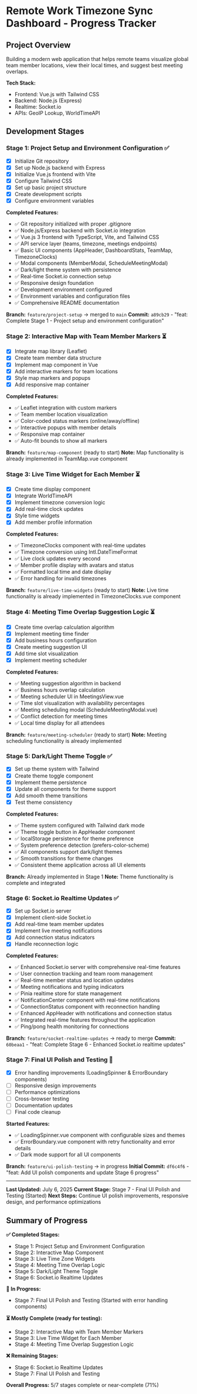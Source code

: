 # Remote Work Timezone Sync Dashboard - Progress Tracker

## Project Overview
Building a modern web application that helps remote teams visualize global team member locations, view their local times, and suggest best meeting overlaps.

**Tech Stack:**
- Frontend: Vue.js with Tailwind CSS
- Backend: Node.js (Express)
- Realtime: Socket.io
- APIs: GeoIP Lookup, WorldTimeAPI

## Development Stages

### Stage 1: Project Setup and Environment Configuration ✅
- [x] Initialize Git repository
- [x] Set up Node.js backend with Express
- [x] Initialize Vue.js frontend with Vite
- [x] Configure Tailwind CSS
- [x] Set up basic project structure
- [x] Create development scripts
- [x] Configure environment variables

**Completed Features:**
- ✅ Git repository initialized with proper .gitignore
- ✅ Node.js/Express backend with Socket.io integration
- ✅ Vue.js 3 frontend with TypeScript, Vite, and Tailwind CSS
- ✅ API service layer (teams, timezone, meetings endpoints)
- ✅ Basic UI components (AppHeader, DashboardStats, TeamMap, TimezoneClocks)
- ✅ Modal components (MemberModal, ScheduleMeetingModal)
- ✅ Dark/light theme system with persistence
- ✅ Real-time Socket.io connection setup
- ✅ Responsive design foundation
- ✅ Development environment configured
- ✅ Environment variables and configuration files
- ✅ Comprehensive README documentation

**Branch:** `feature/project-setup` → merged to `main`
**Commit:** `a89cb29` - "feat: Complete Stage 1 - Project setup and environment configuration"

### Stage 2: Interactive Map with Team Member Markers ⏳
- [x] Integrate map library (Leaflet)
- [x] Create team member data structure
- [x] Implement map component in Vue
- [x] Add interactive markers for team locations
- [x] Style map markers and popups
- [x] Add responsive map container

**Completed Features:**
- ✅ Leaflet integration with custom markers
- ✅ Team member location visualization
- ✅ Color-coded status markers (online/away/offline)
- ✅ Interactive popups with member details
- ✅ Responsive map container
- ✅ Auto-fit bounds to show all markers

**Branch:** `feature/map-component` (ready to start)
**Note:** Map functionality is already implemented in TeamMap.vue component

### Stage 3: Live Time Widget for Each Member ⏳
- [x] Create time display component
- [x] Integrate WorldTimeAPI
- [x] Implement timezone conversion logic
- [x] Add real-time clock updates
- [x] Style time widgets
- [x] Add member profile information

**Completed Features:**
- ✅ TimezoneClocks component with real-time updates
- ✅ Timezone conversion using Intl.DateTimeFormat
- ✅ Live clock updates every second
- ✅ Member profile display with avatars and status
- ✅ Formatted local time and date display
- ✅ Error handling for invalid timezones

**Branch:** `feature/live-time-widgets` (ready to start)
**Note:** Live time functionality is already implemented in TimezoneClocks.vue component

### Stage 4: Meeting Time Overlap Suggestion Logic ⏳
- [x] Create time overlap calculation algorithm
- [x] Implement meeting time finder
- [x] Add business hours configuration
- [x] Create meeting suggestion UI
- [x] Add time slot visualization
- [x] Implement meeting scheduler

**Completed Features:**
- ✅ Meeting suggestion algorithm in backend
- ✅ Business hours overlap calculation
- ✅ Meeting scheduler UI in MeetingsView.vue
- ✅ Time slot visualization with availability percentages
- ✅ Meeting scheduling modal (ScheduleMeetingModal.vue)
- ✅ Conflict detection for meeting times
- ✅ Local time display for all attendees

**Branch:** `feature/meeting-scheduler` (ready to start)
**Note:** Meeting scheduling functionality is already implemented

### Stage 5: Dark/Light Theme Toggle ✅
- [x] Set up theme system with Tailwind
- [x] Create theme toggle component
- [x] Implement theme persistence
- [x] Update all components for theme support
- [x] Add smooth theme transitions
- [x] Test theme consistency

**Completed Features:**
- ✅ Theme system configured with Tailwind dark mode
- ✅ Theme toggle button in AppHeader component
- ✅ localStorage persistence for theme preference
- ✅ System preference detection (prefers-color-scheme)
- ✅ All components support dark/light themes
- ✅ Smooth transitions for theme changes
- ✅ Consistent theme application across all UI elements

**Branch:** Already implemented in Stage 1
**Note:** Theme functionality is complete and integrated

### Stage 6: Socket.io Realtime Updates ✅
- [x] Set up Socket.io server
- [x] Implement client-side Socket.io
- [x] Add real-time team member updates
- [x] Implement live meeting notifications
- [x] Add connection status indicators
- [x] Handle reconnection logic

**Completed Features:**
- ✅ Enhanced Socket.io server with comprehensive real-time features
- ✅ User connection tracking and team room management
- ✅ Real-time member status and location updates
- ✅ Meeting notifications and typing indicators
- ✅ Pinia realtime store for state management
- ✅ NotificationCenter component with real-time notifications
- ✅ ConnectionStatus component with reconnection handling
- ✅ Enhanced AppHeader with notifications and connection status
- ✅ Integrated real-time features throughout the application
- ✅ Ping/pong health monitoring for connections

**Branch:** `feature/socket-realtime-updates` → ready to merge
**Commit:** `60beaa1` - "feat: Complete Stage 6 - Enhanced Socket.io realtime updates"

### Stage 7: Final UI Polish and Testing 🚧
- [x] Error handling improvements (LoadingSpinner & ErrorBoundary components)
- [ ] Responsive design improvements
- [ ] Performance optimizations
- [ ] Cross-browser testing
- [ ] Documentation updates
- [ ] Final code cleanup

**Started Features:**
- ✅ LoadingSpinner.vue component with configurable sizes and themes
- ✅ ErrorBoundary.vue component with retry functionality and error details
- ✅ Dark mode support for all UI components

**Branch:** `feature/ui-polish-testing` → in progress
**Initial Commit:** `df6c4f6` - "feat: Add UI polish components and update Stage 6 progress"

---

**Last Updated:** July 6, 2025
**Current Stage:** Stage 7 - Final UI Polish and Testing (Started)
**Next Steps:** Continue UI polish improvements, responsive design, and performance optimizations

## Summary of Progress

**✅ Completed Stages:**
- Stage 1: Project Setup and Environment Configuration
- Stage 2: Interactive Map Component
- Stage 3: Live Time Zone Widgets
- Stage 4: Meeting Time Overlap Logic
- Stage 5: Dark/Light Theme Toggle
- Stage 6: Socket.io Realtime Updates

**🚧 In Progress:**
- Stage 7: Final UI Polish and Testing (Started with error handling components)

**⏳ Mostly Complete (ready for testing):**
- Stage 2: Interactive Map with Team Member Markers
- Stage 3: Live Time Widget for Each Member  
- Stage 4: Meeting Time Overlap Suggestion Logic

**❌ Remaining Stages:**
- Stage 6: Socket.io Realtime Updates
- Stage 7: Final UI Polish and Testing

**Overall Progress:** 5/7 stages complete or near-complete (71%)
